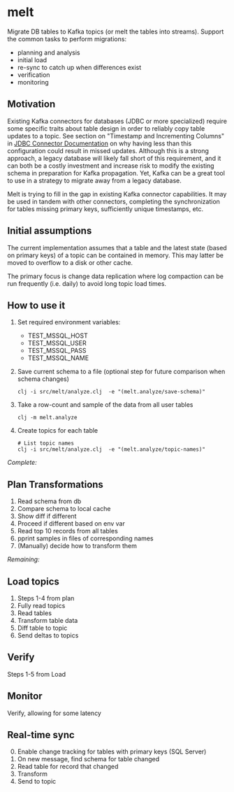 # melt
Migrate DB tables to Kafka topics (or melt the tables into streams). Support the common tasks to perform migrations:
* planning and analysis
* initial load
* re-sync to catch up when differences exist
* verification
* monitoring


## Motivation

Existing Kafka connectors for databases (JDBC or more specialized) require some
specific traits about table design in order to reliably copy table updates to
a topic. See section on "Timestamp and Incrementing Columns" in [JDBC Connector
Documentation](https://docs.confluent.io/5.1.0/connect/kafka-connect-jdbc/source-connector/index.html)
on why having less than this configuration could result in missed updates.
Although this is a strong approach, a legacy database will likely fall short of
this requirement, and it can both be a costly investment and increase risk to
modify the existing schema in preparation for Kafka propagation. Yet, Kafka can
be a great tool to use in a strategy to migrate away from a legacy database.

Melt is trying to fill in the gap in existing Kafka connector capabilities. It
may be used in tandem with other connectors, completing the synchronization for
tables missing primary keys, sufficiently unique timestamps, etc.


## Initial assumptions

The current implementation assumes that a table and the latest state (based on
primary keys) of a topic can be contained in memory. This may latter be moved to
overflow to a disk or other cache.

The primary focus is change data replication where log compaction can be run
frequently (i.e. daily) to avoid long topic load times.


## How to use it
1. Set required environment variables:
   * TEST_MSSQL_HOST
   * TEST_MSSQL_USER
   * TEST_MSSQL_PASS
   * TEST_MSSQL_NAME

2. Save current schema to a file
   (optional step for future comparison when schema changes)
    ```
    clj -i src/melt/analyze.clj  -e "(melt.analyze/save-schema)"
    ```

3. Take a row-count and sample of the data from all user tables
    ```
    clj -m melt.analyze
    ```

4. Create topics for each table
   ```
   # List topic names
   clj -i src/melt/analyze.clj  -e "(melt.analyze/topic-names)"
   ```

*Complete:*

## Plan Transformations
1. Read schema from db
2. Compare schema to local cache
3. Show diff if different
4. Proceed if different based on env var
5. Read top 10 records from all tables
6. pprint samples in files of corresponding names
7. (Manually) decide how to transform them

*Remaining:*

## Load topics
1. Steps 1-4 from plan
2. Fully read topics
3. Read tables
4. Transform table data
5. Diff table to topic
6. Send deltas to topics

## Verify
Steps 1-5 from Load

## Monitor
Verify, allowing for some latency

## Real-time sync
0. Enable change tracking for tables with primary keys (SQL Server)
1. On new message, find schema for table changed
2. Read table for record that changed
3. Transform
4. Send to topic


